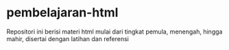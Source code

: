 # pembelajaran-html
Repositori ini berisi materi html mulai dari tingkat pemula, menengah, hingga mahir, disertai dengan latihan dan referensi

